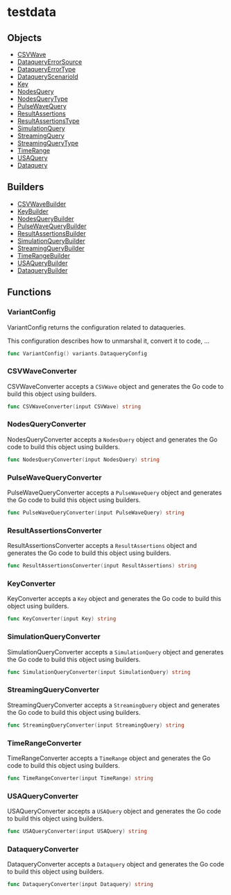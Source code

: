 # testdata

## Objects

 * <span class="badge object-type-struct"></span> [CSVWave](./object-CSVWave.md)
 * <span class="badge object-type-enum"></span> [DataqueryErrorSource](./object-DataqueryErrorSource.md)
 * <span class="badge object-type-enum"></span> [DataqueryErrorType](./object-DataqueryErrorType.md)
 * <span class="badge object-type-enum"></span> [DataqueryScenarioId](./object-DataqueryScenarioId.md)
 * <span class="badge object-type-struct"></span> [Key](./object-Key.md)
 * <span class="badge object-type-struct"></span> [NodesQuery](./object-NodesQuery.md)
 * <span class="badge object-type-enum"></span> [NodesQueryType](./object-NodesQueryType.md)
 * <span class="badge object-type-struct"></span> [PulseWaveQuery](./object-PulseWaveQuery.md)
 * <span class="badge object-type-struct"></span> [ResultAssertions](./object-ResultAssertions.md)
 * <span class="badge object-type-enum"></span> [ResultAssertionsType](./object-ResultAssertionsType.md)
 * <span class="badge object-type-struct"></span> [SimulationQuery](./object-SimulationQuery.md)
 * <span class="badge object-type-struct"></span> [StreamingQuery](./object-StreamingQuery.md)
 * <span class="badge object-type-enum"></span> [StreamingQueryType](./object-StreamingQueryType.md)
 * <span class="badge object-type-struct"></span> [TimeRange](./object-TimeRange.md)
 * <span class="badge object-type-struct"></span> [USAQuery](./object-USAQuery.md)
 * <span class="badge object-type-struct"></span> [Dataquery](./object-Dataquery.md)
## Builders

 * <span class="badge builder"></span> [CSVWaveBuilder](./builder-CSVWaveBuilder.md)
 * <span class="badge builder"></span> [KeyBuilder](./builder-KeyBuilder.md)
 * <span class="badge builder"></span> [NodesQueryBuilder](./builder-NodesQueryBuilder.md)
 * <span class="badge builder"></span> [PulseWaveQueryBuilder](./builder-PulseWaveQueryBuilder.md)
 * <span class="badge builder"></span> [ResultAssertionsBuilder](./builder-ResultAssertionsBuilder.md)
 * <span class="badge builder"></span> [SimulationQueryBuilder](./builder-SimulationQueryBuilder.md)
 * <span class="badge builder"></span> [StreamingQueryBuilder](./builder-StreamingQueryBuilder.md)
 * <span class="badge builder"></span> [TimeRangeBuilder](./builder-TimeRangeBuilder.md)
 * <span class="badge builder"></span> [USAQueryBuilder](./builder-USAQueryBuilder.md)
 * <span class="badge builder"></span> [DataqueryBuilder](./builder-DataqueryBuilder.md)
## Functions

### <span class="badge function"></span> VariantConfig

VariantConfig returns the configuration related to  dataqueries.

This configuration describes how to unmarshal it, convert it to code, …

```go
func VariantConfig() variants.DataqueryConfig
```

### <span class="badge function"></span> CSVWaveConverter

CSVWaveConverter accepts a `CSVWave` object and generates the Go code to build this object using builders.

```go
func CSVWaveConverter(input CSVWave) string
```

### <span class="badge function"></span> NodesQueryConverter

NodesQueryConverter accepts a `NodesQuery` object and generates the Go code to build this object using builders.

```go
func NodesQueryConverter(input NodesQuery) string
```

### <span class="badge function"></span> PulseWaveQueryConverter

PulseWaveQueryConverter accepts a `PulseWaveQuery` object and generates the Go code to build this object using builders.

```go
func PulseWaveQueryConverter(input PulseWaveQuery) string
```

### <span class="badge function"></span> ResultAssertionsConverter

ResultAssertionsConverter accepts a `ResultAssertions` object and generates the Go code to build this object using builders.

```go
func ResultAssertionsConverter(input ResultAssertions) string
```

### <span class="badge function"></span> KeyConverter

KeyConverter accepts a `Key` object and generates the Go code to build this object using builders.

```go
func KeyConverter(input Key) string
```

### <span class="badge function"></span> SimulationQueryConverter

SimulationQueryConverter accepts a `SimulationQuery` object and generates the Go code to build this object using builders.

```go
func SimulationQueryConverter(input SimulationQuery) string
```

### <span class="badge function"></span> StreamingQueryConverter

StreamingQueryConverter accepts a `StreamingQuery` object and generates the Go code to build this object using builders.

```go
func StreamingQueryConverter(input StreamingQuery) string
```

### <span class="badge function"></span> TimeRangeConverter

TimeRangeConverter accepts a `TimeRange` object and generates the Go code to build this object using builders.

```go
func TimeRangeConverter(input TimeRange) string
```

### <span class="badge function"></span> USAQueryConverter

USAQueryConverter accepts a `USAQuery` object and generates the Go code to build this object using builders.

```go
func USAQueryConverter(input USAQuery) string
```

### <span class="badge function"></span> DataqueryConverter

DataqueryConverter accepts a `Dataquery` object and generates the Go code to build this object using builders.

```go
func DataqueryConverter(input Dataquery) string
```

